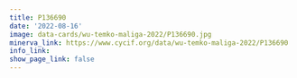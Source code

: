 ```yaml
---
title: P136690
date: '2022-08-16'
image: data-cards/wu-temko-maliga-2022/P136690.jpg
minerva_link: https://www.cycif.org/data/wu-temko-maliga-2022/P136690
info_link:
show_page_link: false
---
```

